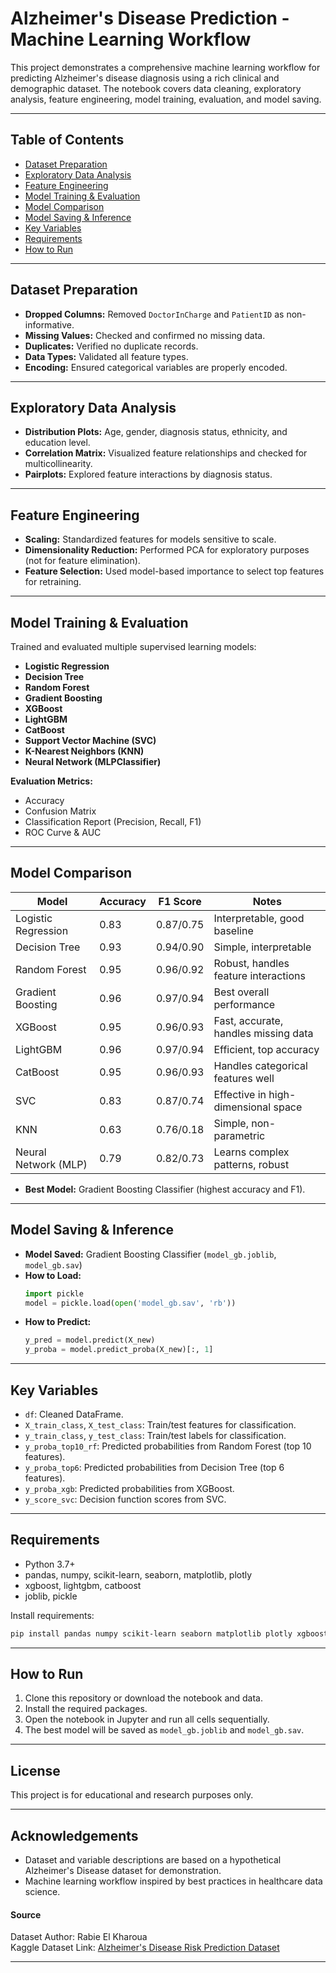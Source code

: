 # Alzheimer's Disease Prediction - Machine Learning Workflow

This project demonstrates a comprehensive machine learning workflow for predicting Alzheimer's disease diagnosis using a rich clinical and demographic dataset. The notebook covers data cleaning, exploratory analysis, feature engineering, model training, evaluation, and model saving.

---

## Table of Contents

- [Dataset Preparation](#dataset-preparation)
- [Exploratory Data Analysis](#exploratory-data-analysis)
- [Feature Engineering](#feature-engineering)
- [Model Training & Evaluation](#model-training--evaluation)
- [Model Comparison](#model-comparison)
- [Model Saving & Inference](#model-saving--inference)
- [Key Variables](#key-variables)
- [Requirements](#requirements)
- [How to Run](#how-to-run)

---

## Dataset Preparation

- **Dropped Columns:** Removed `DoctorInCharge` and `PatientID` as non-informative.
- **Missing Values:** Checked and confirmed no missing data.
- **Duplicates:** Verified no duplicate records.
- **Data Types:** Validated all feature types.
- **Encoding:** Ensured categorical variables are properly encoded.

---

## Exploratory Data Analysis

- **Distribution Plots:** Age, gender, diagnosis status, ethnicity, and education level.
- **Correlation Matrix:** Visualized feature relationships and checked for multicollinearity.
- **Pairplots:** Explored feature interactions by diagnosis status.

---

## Feature Engineering

- **Scaling:** Standardized features for models sensitive to scale.
- **Dimensionality Reduction:** Performed PCA for exploratory purposes (not for feature elimination).
- **Feature Selection:** Used model-based importance to select top features for retraining.

---

## Model Training & Evaluation

Trained and evaluated multiple supervised learning models:

- **Logistic Regression**
- **Decision Tree**
- **Random Forest**
- **Gradient Boosting**
- **XGBoost**
- **LightGBM**
- **CatBoost**
- **Support Vector Machine (SVC)**
- **K-Nearest Neighbors (KNN)**
- **Neural Network (MLPClassifier)**

**Evaluation Metrics:**
- Accuracy
- Confusion Matrix
- Classification Report (Precision, Recall, F1)
- ROC Curve & AUC

---

## Model Comparison

| Model                | Accuracy | F1 Score       | Notes                                   |
|----------------------|----------|----------------|-----------------------------------------|
| Logistic Regression  | 0.83     | 0.87/0.75      | Interpretable, good baseline            |
| Decision Tree        | 0.93     | 0.94/0.90      | Simple, interpretable                   |
| Random Forest        | 0.95     | 0.96/0.92      | Robust, handles feature interactions    |
| Gradient Boosting    | 0.96     | 0.97/0.94      | Best overall performance                |
| XGBoost              | 0.95     | 0.96/0.93      | Fast, accurate, handles missing data    |
| LightGBM             | 0.96     | 0.97/0.94      | Efficient, top accuracy                 |
| CatBoost             | 0.95     | 0.96/0.93      | Handles categorical features well       |
| SVC                  | 0.83     | 0.87/0.74      | Effective in high-dimensional space     |
| KNN                  | 0.63     | 0.76/0.18      | Simple, non-parametric                  |
| Neural Network (MLP) | 0.79     | 0.82/0.73      | Learns complex patterns, robust         |

- **Best Model:** Gradient Boosting Classifier (highest accuracy and F1).

---

## Model Saving & Inference

- **Model Saved:** Gradient Boosting Classifier (`model_gb.joblib`, `model_gb.sav`)
- **How to Load:**
    ```python
    import pickle
    model = pickle.load(open('model_gb.sav', 'rb'))
    ```
- **How to Predict:**
    ```python
    y_pred = model.predict(X_new)
    y_proba = model.predict_proba(X_new)[:, 1]
    ```

---

## Key Variables

- `df`: Cleaned DataFrame.
- `X_train_class`, `X_test_class`: Train/test features for classification.
- `y_train_class`, `y_test_class`: Train/test labels for classification.
- `y_proba_top10_rf`: Predicted probabilities from Random Forest (top 10 features).
- `y_proba_top6`: Predicted probabilities from Decision Tree (top 6 features).
- `y_proba_xgb`: Predicted probabilities from XGBoost.
- `y_score_svc`: Decision function scores from SVC.

---

## Requirements

- Python 3.7+
- pandas, numpy, scikit-learn, seaborn, matplotlib, plotly
- xgboost, lightgbm, catboost
- joblib, pickle

Install requirements:
```bash
pip install pandas numpy scikit-learn seaborn matplotlib plotly xgboost lightgbm catboost joblib
```

---

## How to Run

1. Clone this repository or download the notebook and data.
2. Install the required packages.
3. Open the notebook in Jupyter and run all cells sequentially.
4. The best model will be saved as `model_gb.joblib` and `model_gb.sav`.

---

## License

This project is for educational and research purposes only.

---

## Acknowledgements

- Dataset and variable descriptions are based on a hypothetical Alzheimer's Disease dataset for demonstration.
- Machine learning workflow inspired by best practices in healthcare data science.

#### Source

Dataset Author: Rabie El Kharoua  
Kaggle Dataset Link: [Alzheimer's Disease Risk Prediction Dataset](https://www.kaggle.com/datasets/rabieelkharoua/alzheimers-disease-risk-prediction)

---